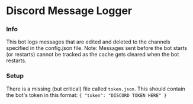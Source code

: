 # Discord Message Logger

### Info
This bot logs messages that are edited and deleted to the channels specified in the config.json file. 
Note: Messages sent before the bot starts (or restarts) cannot be tracked as the cache gets cleared when the bot restarts.

### Setup
There is a missing (but critical) file called `token.json`. This should contain the bot's token in this format: 
`{
  "token": "DISCORD TOKEN HERE"
}`
